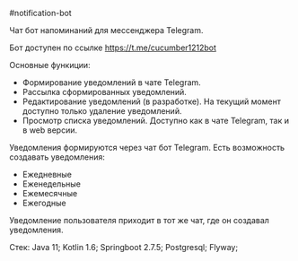 #notification-bot

Чат бот напоминаний для мессенджера Telegram.

Бот доступен по ссылке  https://t.me/cucumber1212bot

Основные функиции:
* Формирование уведомлений в чате Telegram.
* Рассылка сформированных уведомлений.
* Редактирование уведомлений (в разработке). На текущий момент доступно только удаление уведомлений.
* Просмотр списка уведомлений. Доступно как в чате Telegram, так и в web версии.

Уведомления формируются через чат бот Telegram.
Есть возможность создавать уведомления:
* Ежедневные
* Еженедельные
* Ежемесячные
* Ежегодные

Уведомление пользователя приходит в тот же чат, где он создавал уведомления.

Стек: Java 11; Kotlin 1.6; Springboot 2.7.5; Postgresql; Flyway; 


